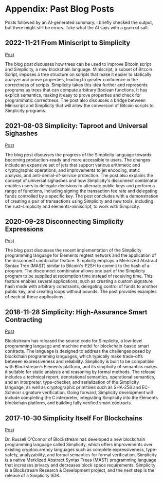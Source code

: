 # Appendix: Past Blog Posts

Posts followed by an AI-generated summary. I briefly checked the output, but there might still be errors. Take what the AI says with a grain of salt.

## 2022-11-21 From Miniscript to Simplicity

[Post](https://blog.blockstream.com/from-miniscript-to-simplicity/)

The blog post discusses how trees can be used to improve Bitcoin script and Simplicity, a new blockchain language. Miniscript, a subset of Bitcoin Script, imposes a tree structure on scripts that make it easier to statically analyze and prove properties, leading to greater confidence in the correctness of scripts. Simplicity takes this idea further and represents programs as trees that can compute arbitrary Boolean functions. It has explicit semantics, making it easy to prove properties and check for programmatic correctness. The post also discusses a bridge between Miniscript and Simplicity that will allow the conversion of Bitcoin scripts to Simplicity programs.

## 2021-08-03 Simplicity: Taproot and Universal Sighashes

[Post](https://blog.blockstream.com/simplicity-taproot-and-universal-sighashes/)

The blog post discusses the progress of the Simplicity language towards becoming production-ready and more accessible to users. The changes include an expansive set of jets that support various arithmetic and cryptographic operations, and improvements to jet encoding, static analysis, and anti-denial-of-service protection. The post also explains the concept of universal sighashes and how Simplicity's disconnect combinator enables users to delegate decisions to alternate public keys and perform a range of functions, including signing the transaction fee rate and delegating funds controlled by a specific key. The post concludes with a demonstration of creating a pair of transactions using Simplicity and new tools, including the rust-simplicity and elements-miniscript, to work with Simplicity.

## 2020-09-28 Disconnecting Simplicity Expressions

[Post](https://blog.blockstream.com/disconnecting-simplicity-expressions/)

The blog post discusses the recent implementation of the Simplicity programming language for Elements regtest network and the application of the disconnect combinator feature. Simplicity employs a Merklized Abstract Syntax Tree (MAST) similar to Bitcoin's P2SH to commit to the hash of a program. The disconnect combinator allows one part of the Simplicity program to be supplied at redemption time instead of receiving time. This feature enables several applications, such as creating a custom signature hash mode with arbitrary constraints, delegating control of funds to another public key, and creating loops without bounds. The post provides examples of each of these applications.

## 2018-11-28 Simplicity: High-Assurance Smart Contracting

[Post](https://blog.blockstream.com/en-simplicity-github/)

Blockstream has released the source code for Simplicity, a low-level programming language and machine model for blockchain-based smart contracts. The language is designed to address the challenges posed by blockchain programming languages, which typically make trade-offs between expressiveness and reliability. Simplicity is built to be compatible with Blockstream’s Elements platform, and its simplicity of semantics makes it suitable for static analysis and reasoning by formal methods. The release includes a technical report, denotational semantics, operational semantics, and an interpreter, type-checker, and serialization of the Simplicity language, as well as cryptographic primitives such as SHA-256 and EC-Schnorr signature verification. Going forward, Simplicity development will include completing the C interpreter, integrating Simplicity into the Elements blockchain platform, and building fully verified smart contracts.

## 2017-10-30 Simplicity Itself For Blockchains

[Post](https://blog.blockstream.com/en-simplicity/)

Dr. Russell O'Connor of Blockstream has developed a new blockchain programming language called Simplicity, which offers improvements over existing cryptocurrency languages such as complete expressiveness, type-safety, analyzability, and formal semantics for formal verification. Simplicity is a native Merklized Abstract Syntax Trees (MAST) programming language that increases privacy and decreases block space requirements. Simplicity is a Blockstream Research & Development project, and the next step is the release of a Simplicity SDK.